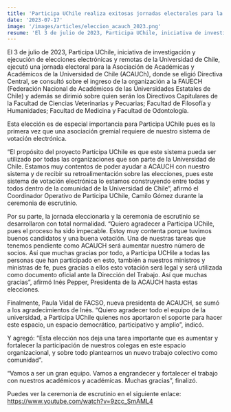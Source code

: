 ```yaml
---
title: 'Participa UChile realiza exitosas jornadas electorales para la Asociación de Académicas y Académicos de la Universidad de Chile (ACAUCh)'
date: '2023-07-17'
image: '/images/articles/eleccion_acauch_2023.png'
resume: 'El 3 de julio de 2023, Participa UChile, iniciativa de investigación y ejecución de elecciones electrónicas y remotas de la Universidad de Chile, ejecutó una jornada electoral para  la Asociación de Académicas y Académicos de la Universidad de Chile (ACAUCh)'
---
```

El 3 de julio de 2023, Participa UChile, iniciativa de investigación y ejecución de elecciones electrónicas y remotas de la Universidad de Chile, ejecutó una jornada electoral para  la Asociación de Académicas y Académicos de la Universidad de Chile (ACAUCh), donde se eligió Directiva Central, se consultó sobre el ingreso de la organización a la FAUECH (Federación Nacional de Académicos de las Universidades Estatales de Chile) y además se dirimió sobre quien serán los Directivos Capitulares de la Facultad de Ciencias Veterinarias y Pecuarias; Facultad de Filosofía y Humanidades; Facultad de Medicina y Facultad de Odontología.

Esta elección es de especial importancia para Participa UChile pues es la primera vez que una asociación gremial requiere de nuestro sistema de votación electrónica.

“El propósito del proyecto Participa UChile es que este sistema pueda ser utilizado por todas las organizaciones que son parte de la Universidad de Chile.  Estamos muy contentos de poder  ayudar a ACAUCH con nuestro sistema y de recibir su retroalimentación sobre las elecciones, pues este sistema de votación electrónica lo estamos construyendo entre todas y todos dentro de la comunidad de la Universidad de Chile”, afirmó el Coordinador Operativo de Participa UChile, Camilo Gómez durante la ceremonia de escrutinio. 

Por su parte, la jornada eleccionaria y la ceremonia de escrutinio se desarrollaron con total normalidad. “Quiero agradecer a Participa UChile, pues el proceso ha sido impecable. Estoy muy contenta porque tuvimos buenos candidatos y una buena votación. Una de nuestras tareas que tenemos pendiente como ACAUCH será  aumentar nuestro número de socios. Así que muchas gracias por todo, a Participa UCHile a todas las personas que han participado en esto, también a nuestros ministros y ministras de fe, pues gracias a ellos esto votación será  legal y será utilizada como documento oficial ante la Dirección del Trabajo. Así que muchas gracias”, afirmó Inés Pepper, Presidenta de la ACAUCH hasta estas elecciones.

Finalmente, Paula Vidal de FACSO, nueva presidenta de ACAUCH, se sumó a los agradecimientos de Inés. “Quiero agradecer todo el equipo de la universidad, a Participa UChile quienes nos aportaron el soporte para hacer este espacio, un espacio democrático, participativo y amplio”, indicó. 

Y agregó: “Esta elección nos deja una tarea importante que es aumentar y fortalecer la participación de nuestros colegas en este espacio organizacional, y sobre todo plantearnos un nuevo trabajo colectivo como comunidad”. 

“Vamos a ser un gran equipo. Vamos  a engrandecer y fortalecer el trabajo con nuestros académicos y académicas. Muchas gracias”, finalizó.

Puedes ver la ceremonia de escrutinio en el siguiente enlace: https://www.youtube.com/watch?v=9zcc_SmAML4
